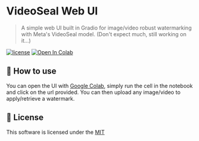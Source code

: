 # VideoSeal Web UI

> A simple web UI built in Gradio for image/video robust watermarking with Meta's VideoSeal model.
> (Don't expect much, still working on it...)

[![license](https://img.shields.io/github/license/nhn/tui.editor.svg)](https://github.com/nhn/tui.editor/blob/master/LICENSE)
[![Open In Colab](https://colab.research.google.com/assets/colab-badge.svg)](https://colab.research.google.com/drive/1WCWNRDbcKnABwmCI9FIxB6_y97gR7lsM?usp=sharing)


## 🚀 How to use

You can open the UI with [Google Colab](https://colab.research.google.com/drive/1WCWNRDbcKnABwmCI9FIxB6_y97gR7lsM?usp=sharing), simply run the cell in the notebook and click on the url provided. You can then upload any image/video to apply/retrieve a watermark.

## 📜 License

This software is licensed under the [MIT](https://github.com/nhn/tui.editor/blob/master/LICENSE)
